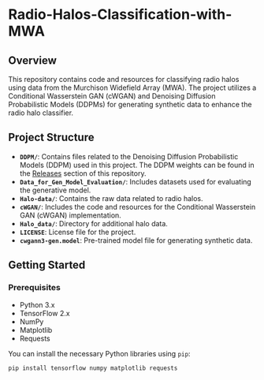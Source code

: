 # Radio-Halos-Classification-with-MWA

## Overview

This repository contains code and resources for classifying radio halos using data from the Murchison Widefield Array (MWA). The project utilizes a Conditional Wasserstein GAN (cWGAN) and Denoising Diffusion Probabilistic Models (DDPMs) for generating synthetic data to enhance the radio halo classifier.
## Project Structure

- **`DDPM/`**: Contains files related to the Denoising Diffusion Probabilistic Models (DDPM) used in this project. The DDPM weights can be found in the [Releases](https://github.com/mishraashu6566/Radio-Halos-Classification-with-MWA/releases) section of this repository.
- **`Data_for_Gen_Model_Evaluation/`**: Includes datasets used for evaluating the generative model.
- **`Halo-data/`**: Contains the raw data related to radio halos.
- **`cWGAN/`**: Includes the code and resources for the Conditional Wasserstein GAN (cWGAN) implementation.
- **`Halo_data/`**: Directory for additional halo data.
- **`LICENSE`**: License file for the project.
- **`cwgann3-gen.model`**: Pre-trained model file for generating synthetic data.

## Getting Started

### Prerequisites

- Python 3.x
- TensorFlow 2.x
- NumPy
- Matplotlib
- Requests

You can install the necessary Python libraries using `pip`:

```bash
pip install tensorflow numpy matplotlib requests
